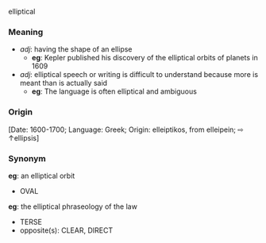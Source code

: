 elliptical
### Meaning
+ _adj_: having the shape of an ellipse
	+ __eg__: Kepler published his discovery of the elliptical orbits of planets in 1609
+ _adj_: elliptical speech or writing is difficult to understand because more is meant than is actually said
	+ __eg__: The language is often elliptical and ambiguous

### Origin

[Date: 1600-1700; Language: Greek; Origin: elleiptikos, from elleipein; ⇨ ↑ellipsis]

### Synonym

__eg__: an elliptical orbit 

+ OVAL

__eg__: the elliptical phraseology of the law

+ TERSE
+ opposite(s): CLEAR, DIRECT


